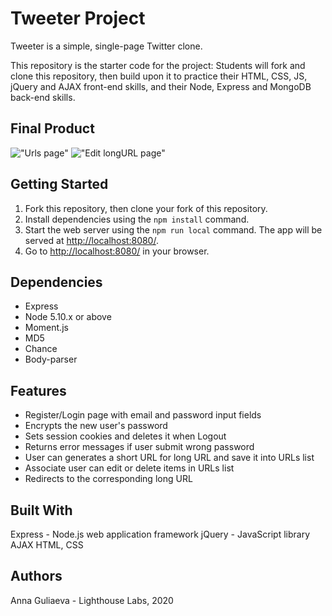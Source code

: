 # Tweeter Project

Tweeter is a simple, single-page Twitter clone.

This repository is the starter code for the project: Students will fork and clone this repository, then build upon it to practice their HTML, CSS, JS, jQuery and AJAX front-end skills, and their Node, Express and MongoDB back-end skills.

## Final Product

!["Urls page"](https://github.com/SweetBeef555/tinyapp/blob/master/docs/urls-page.png?raw=true)
!["Edit longURL page"](https://github.com/SweetBeef555/tinyapp/blob/master/docs/shortURL-page.png?raw=true)

## Getting Started

1. Fork this repository, then clone your fork of this repository.
2. Install dependencies using the `npm install` command.
3. Start the web server using the `npm run local` command. The app will be served at <http://localhost:8080/>.
4. Go to <http://localhost:8080/> in your browser.

## Dependencies

- Express
- Node 5.10.x or above
- Moment.js
- MD5
- Chance
- Body-parser

## Features
- Register/Login page with email and password input fields
- Encrypts the new user's password
- Sets session cookies and deletes it when Logout
- Returns error messages if user submit wrong password
- User can generates a short URL for long URL and save it into URLs list
- Associate user can edit or delete items in URLs list
- Redirects to the corresponding long URL

## Built With

Express - Node.js web application framework
jQuery - JavaScript library
AJAX
HTML, CSS



## Authors

Anna Guliaeva - Lighthouse Labs, 2020

